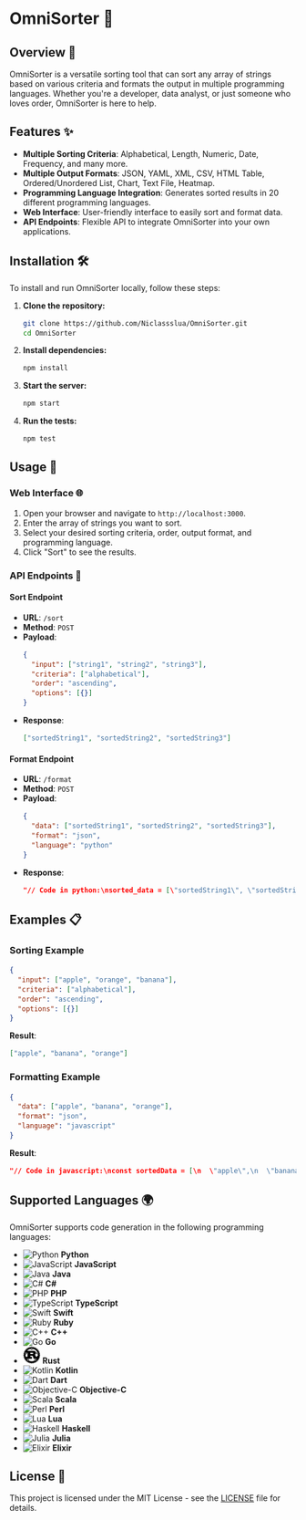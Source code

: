 # OmniSorter 🚀

## Overview 🌟
OmniSorter is a versatile sorting tool that can sort any array of strings based on various criteria and formats the output in multiple programming languages. Whether you're a developer, data analyst, or just someone who loves order, OmniSorter is here to help.

## Features ✨
- **Multiple Sorting Criteria**: Alphabetical, Length, Numeric, Date, Frequency, and many more.
- **Multiple Output Formats**: JSON, YAML, XML, CSV, HTML Table, Ordered/Unordered List, Chart, Text File, Heatmap.
- **Programming Language Integration**: Generates sorted results in 20 different programming languages.
- **Web Interface**: User-friendly interface to easily sort and format data.
- **API Endpoints**: Flexible API to integrate OmniSorter into your own applications.

## Installation 🛠
To install and run OmniSorter locally, follow these steps:

1. **Clone the repository:**
   ```bash
   git clone https://github.com/Niclassslua/OmniSorter.git
   cd OmniSorter
   ```

2. **Install dependencies:**
   ```bash
   npm install
   ```

3. **Start the server:**
   ```bash
   npm start
   ```

4. **Run the tests:**
   ```bash
   npm test
   ```

## Usage 🎯

### Web Interface 🌐
1. Open your browser and navigate to `http://localhost:3000`.
2. Enter the array of strings you want to sort.
3. Select your desired sorting criteria, order, output format, and programming language.
4. Click "Sort" to see the results.

### API Endpoints 🔌

#### Sort Endpoint
- **URL**: `/sort`
- **Method**: `POST`
- **Payload**:
  ```json
  {
    "input": ["string1", "string2", "string3"],
    "criteria": ["alphabetical"],
    "order": "ascending",
    "options": [{}]
  }
  ```
- **Response**:
  ```json
  ["sortedString1", "sortedString2", "sortedString3"]
  ```

#### Format Endpoint
- **URL**: `/format`
- **Method**: `POST`
- **Payload**:
  ```json
  {
    "data": ["sortedString1", "sortedString2", "sortedString3"],
    "format": "json",
    "language": "python"
  }
  ```
- **Response**:
  ```json
  "// Code in python:\nsorted_data = [\"sortedString1\", \"sortedString2\", \"sortedString3\"]\n\n[\n  \"sortedString1\",\n  \"sortedString2\",\n  \"sortedString3\"\n]"
  ```

## Examples 📋

### Sorting Example
```json
{
  "input": ["apple", "orange", "banana"],
  "criteria": ["alphabetical"],
  "order": "ascending",
  "options": [{}]
}
```
**Result**:
```json
["apple", "banana", "orange"]
```

### Formatting Example
```json
{
  "data": ["apple", "banana", "orange"],
  "format": "json",
  "language": "javascript"
}
```
**Result**:
```json
"// Code in javascript:\nconst sortedData = [\n  \"apple\",\n  \"banana\",\n  \"orange\"\n];\n\n[\n  \"apple\",\n  \"banana\",\n  \"orange\"\n]"
```

## Supported Languages 🌍
OmniSorter supports code generation in the following programming languages:

- <img src="https://cdn.jsdelivr.net/gh/devicons/devicon/icons/python/python-original.svg" alt="Python" width="30" height="30"/> **Python**
- <img src="https://cdn.jsdelivr.net/gh/devicons/devicon/icons/javascript/javascript-original.svg" alt="JavaScript" width="30" height="30"/> **JavaScript**
- <img src="https://cdn.jsdelivr.net/gh/devicons/devicon/icons/java/java-original.svg" alt="Java" width="30" height="30"/> **Java**
- <img src="https://cdn.jsdelivr.net/gh/devicons/devicon/icons/csharp/csharp-original.svg" alt="C#" width="30" height="30"/> **C#**
- <img src="https://cdn.jsdelivr.net/gh/devicons/devicon/icons/php/php-original.svg" alt="PHP" width="30" height="30"/> **PHP**
- <img src="https://cdn.jsdelivr.net/gh/devicons/devicon/icons/typescript/typescript-original.svg" alt="TypeScript" width="30" height="30"/> **TypeScript**
- <img src="https://cdn.jsdelivr.net/gh/devicons/devicon/icons/swift/swift-original.svg" alt="Swift" width="30" height="30"/> **Swift**
- <img src="https://cdn.jsdelivr.net/gh/devicons/devicon/icons/ruby/ruby-original.svg" alt="Ruby" width="30" height="30"/> **Ruby**
- <img src="https://cdn.jsdelivr.net/gh/devicons/devicon/icons/cplusplus/cplusplus-original.svg" alt="C++" width="30" height="30"/> **C++**
- <img src="https://cdn.jsdelivr.net/gh/devicons/devicon/icons/go/go-original.svg" alt="Go" width="30" height="30"/> **Go**
- <img src="https://raw.githubusercontent.com/devicons/devicon/v2.16.0/icons/rust/rust-original.svg" alt="Rust" width="30" height="30"/> **Rust**
- <img src="https://cdn.jsdelivr.net/gh/devicons/devicon/icons/kotlin/kotlin-original.svg" alt="Kotlin" width="30" height="30"/> **Kotlin**
- <img src="https://cdn.jsdelivr.net/gh/devicons/devicon/icons/dart/dart-original.svg" alt="Dart" width="30" height="30"/> **Dart**
- <img src="https://cdn.jsdelivr.net/gh/devicons/devicon/icons/apple/apple-original.svg" alt="Objective-C" width="30" height="30"/> **Objective-C**
- <img src="https://cdn.jsdelivr.net/gh/devicons/devicon/icons/scala/scala-original.svg" alt="Scala" width="30" height="30"/> **Scala**
- <img src="https://cdn.jsdelivr.net/gh/devicons/devicon/icons/perl/perl-original.svg" alt="Perl" width="30" height="30"/> **Perl**
- <img src="https://cdn.jsdelivr.net/gh/devicons/devicon/icons/lua/lua-original.svg" alt="Lua" width="30" height="30"/> **Lua**
- <img src="https://cdn.jsdelivr.net/gh/devicons/devicon/icons/haskell/haskell-original.svg" alt="Haskell" width="30" height="30"/> **Haskell**
- <img src="https://cdn.jsdelivr.net/gh/devicons/devicon/icons/julia/julia-original.svg" alt="Julia" width="30" height="30"/> **Julia**
- <img src="https://cdn.jsdelivr.net/gh/devicons/devicon/icons/elixir/elixir-original.svg" alt="Elixir" width="30" height="30"/> **Elixir**

## License 📜
This project is licensed under the MIT License - see the [LICENSE](LICENSE) file for details.